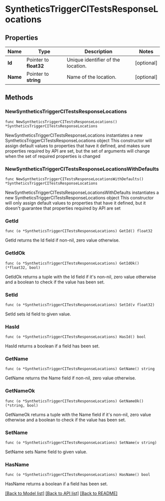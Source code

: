 # SyntheticsTriggerCITestsResponseLocations

## Properties

Name | Type | Description | Notes
------------ | ------------- | ------------- | -------------
**Id** | Pointer to **float32** | Unique identifier of the location. | [optional] 
**Name** | Pointer to **string** | Name of the location. | [optional] 

## Methods

### NewSyntheticsTriggerCITestsResponseLocations

`func NewSyntheticsTriggerCITestsResponseLocations() *SyntheticsTriggerCITestsResponseLocations`

NewSyntheticsTriggerCITestsResponseLocations instantiates a new SyntheticsTriggerCITestsResponseLocations object
This constructor will assign default values to properties that have it defined,
and makes sure properties required by API are set, but the set of arguments
will change when the set of required properties is changed

### NewSyntheticsTriggerCITestsResponseLocationsWithDefaults

`func NewSyntheticsTriggerCITestsResponseLocationsWithDefaults() *SyntheticsTriggerCITestsResponseLocations`

NewSyntheticsTriggerCITestsResponseLocationsWithDefaults instantiates a new SyntheticsTriggerCITestsResponseLocations object
This constructor will only assign default values to properties that have it defined,
but it doesn't guarantee that properties required by API are set

### GetId

`func (o *SyntheticsTriggerCITestsResponseLocations) GetId() float32`

GetId returns the Id field if non-nil, zero value otherwise.

### GetIdOk

`func (o *SyntheticsTriggerCITestsResponseLocations) GetIdOk() (*float32, bool)`

GetIdOk returns a tuple with the Id field if it's non-nil, zero value otherwise
and a boolean to check if the value has been set.

### SetId

`func (o *SyntheticsTriggerCITestsResponseLocations) SetId(v float32)`

SetId sets Id field to given value.

### HasId

`func (o *SyntheticsTriggerCITestsResponseLocations) HasId() bool`

HasId returns a boolean if a field has been set.

### GetName

`func (o *SyntheticsTriggerCITestsResponseLocations) GetName() string`

GetName returns the Name field if non-nil, zero value otherwise.

### GetNameOk

`func (o *SyntheticsTriggerCITestsResponseLocations) GetNameOk() (*string, bool)`

GetNameOk returns a tuple with the Name field if it's non-nil, zero value otherwise
and a boolean to check if the value has been set.

### SetName

`func (o *SyntheticsTriggerCITestsResponseLocations) SetName(v string)`

SetName sets Name field to given value.

### HasName

`func (o *SyntheticsTriggerCITestsResponseLocations) HasName() bool`

HasName returns a boolean if a field has been set.


[[Back to Model list]](../README.md#documentation-for-models) [[Back to API list]](../README.md#documentation-for-api-endpoints) [[Back to README]](../README.md)


